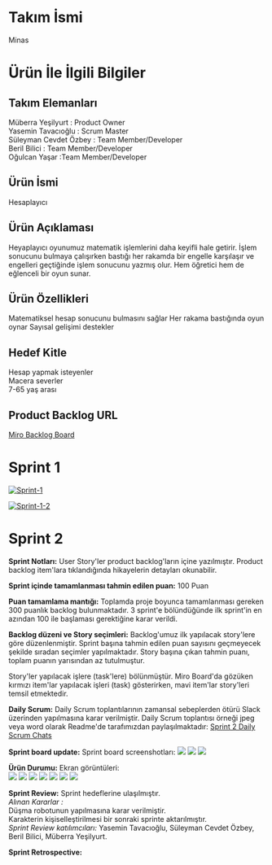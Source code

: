 # Takım İsmi
Minas

# Ürün İle İlgili Bilgiler
## Takım Elemanları
Müberra Yeşilyurt : Product Owner <br/>
Yasemin Tavacıoğlu : Scrum Master <br/>
Süleyman Cevdet Özbey : Team Member/Developer <br/>
Beril Bilici : Team Member/Developer <br/>
Oğulcan Yaşar :Team Member/Developer <br/>

## Ürün İsmi
Hesaplayıcı

## Ürün Açıklaması
Heyaplayıcı oyunumuz matematik işlemlerini daha keyifli hale getirir. İşlem sonucunu bulmaya çalışırken bastığı her rakamda bir engelle karşılaşır ve engelleri geçtiğinde işlem sonucunu yazmış olur. Hem öğretici hem de eğlenceli bir oyun sunar.

## Ürün Özellikleri
Matematiksel hesap sonucunu bulmasını sağlar
Her rakama bastığında oyun oynar
Sayısal gelişimi destekler

## Hedef Kitle
Hesap yapmak isteyenler <br/>
Macera severler <br/>
7-65 yaş arası <br/>

## Product Backlog URL
[Miro Backlog Board](https://miro.com/app/board/uXjVO3gw_ic=/)

# Sprint 1 


<a href="https://ibb.co/HgX8kL5"><img src="https://i.ibb.co/JkCJMWD/Sprint-1.jpg" alt="Sprint-1" border="0"></a>

<a href="https://ibb.co/G9NqZRc"><img src="https://i.ibb.co/MfQmz7M/Sprint-1-2.jpg" alt="Sprint-1-2" border="0"></a>

# Sprint 2 

**Sprint Notları:** User Story'ler product backlog'ların içine yazılmıştır. Product backlog item'lara tıklandığında hikayelerin detayları okunabilir.

**Sprint içinde tamamlanması tahmin edilen puan:** 100 Puan

**Puan tamamlama mantığı:** Toplamda proje boyunca tamamlanması gereken 300 puanlık backlog bulunmaktadır. 3 sprint'e bölündüğünde ilk sprint'in en azından 100 ile başlaması gerektiğine karar verildi.

**Backlog düzeni ve Story seçimleri:** Backlog'umuz ilk yapılacak story'lere göre düzenlenmiştir. Sprint başına tahmin edilen puan sayısını geçmeyecek şekilde sıradan seçimler yapılmaktadır. Story başına çıkan tahmin puanı, toplam puanın yarısından az tutulmuştur.

Story'ler yapılacak işlere (task'lere) bölünmüştür. Miro Board'da gözüken kırmızı item'lar yapılacak işleri (task) gösterirken, mavi item'lar story'leri temsil etmektedir.

**Daily Scrum:** Daily Scrum toplantılarının zamansal sebeplerden ötürü Slack üzerinden yapılmasına karar verilmiştir. Daily Scrum toplantısı örneği jpeg veya word olarak Readme'de tarafımızdan paylaşılmaktadır: [Sprint 2 Daily Scrum Chats](https://docs.google.com/document/d/1SvZmeolLajoQsgSXziQ261NHC0fe5N_c/edit?usp=sharing&ouid=106953250793671784982&rtpof=true&sd=true)

**Sprint board update:** Sprint board screenshotları:  ![](https://github.com/cevozby/HesRob/blob/main/sprint2/board.jpg) ![](https://github.com/cevozby/HesRob/blob/main/sprint2/board2.jpg) ![](https://github.com/cevozby/HesRob/blob/main/sprint2/board3.jpg)

**Ürün Durumu:** Ekran görüntüleri:  
![](https://github.com/cevozby/HesRob/blob/main/sprint2/%C3%BCr%C3%BCn%20fotograflar%C4%B1/WhatsApp%20Image%202022-05-15%20at%2011.56.28.jpeg)
![](https://github.com/cevozby/HesRob/blob/main/sprint2/%C3%BCr%C3%BCn%20fotograflar%C4%B1/WhatsApp%20Image%202022-05-15%20at%2015.40.17%20(1).jpeg)
![](https://github.com/cevozby/HesRob/blob/main/sprint2/%C3%BCr%C3%BCn%20fotograflar%C4%B1/WhatsApp%20Image%202022-05-15%20at%2015.40.17.jpeg)
![](https://github.com/cevozby/HesRob/blob/main/sprint2/%C3%BCr%C3%BCn%20fotograflar%C4%B1/hesap.jpg)
![](https://github.com/cevozby/HesRob/blob/main/sprint2/%C3%BCr%C3%BCn%20fotograflar%C4%B1/karakter.png)
![](https://github.com/cevozby/HesRob/blob/main/sprint2/%C3%BCr%C3%BCn%20fotograflar%C4%B1/sahne.jpg)
![](https://github.com/cevozby/HesRob/blob/main/sprint2/%C3%BCr%C3%BCn%20fotograflar%C4%B1/%C3%BCr%C3%BCn%20tasar%C4%B1m%C4%B1.jpg)

**Sprint Review:** Sprint hedeflerine ulaşılmıştır. <br/>
*Alınan Kararlar :* <br/> Düşma robotunun yapılmasına karar verilmiştir. <br/> 
Karakterin kişiselleştirilmesi bir sonraki sprinte aktarılmıştır. <br/> 
*Sprint Review katılımcıları:* Yasemin Tavacıoğlu, Süleyman Cevdet Özbey, Beril Bilici, Müberra Yeşilyurt.

**Sprint Retrospective:** 


